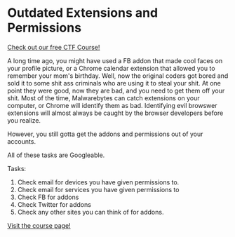 # Outdated Extensions and Permissions

[Check out our free CTF Course!](https://academy.hoppersroppers.org/mod/page/view.php?id=925)


A long time ago, you might have used a FB addon that made cool faces on your profile picture, or a Chrome calendar extension that allowed you to remember your mom's birthday. Well, now the original coders got bored and sold it to some shit ass criminals who are using it to steal your shit. At one point they were good, now they are bad, and you need to get them off your shit. Most of the time, Malwarebytes can catch extensions on your computer, or Chrome will identify them as bad. Identifying evil browswer extensions will almost always be caught by the browser developers before you realize.

However, you still gotta get the addons and permissions out of your accounts.

All of these tasks are Googleable.

Tasks:
1. Check email for devices you have given permissions to.
2. Check email for services you have given permissions to
3. Check FB for addons
4. Check Twitter for addons
5. Check any other sites you can think of for addons.

[Visit the course page!](https://academy.hoppersroppers.org/mod/page/view.php?id=925)
